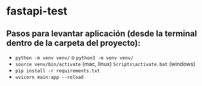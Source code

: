 # fastapi-test

## Pasos para levantar aplicación (desde la terminal dentro de la carpeta del proyecto):
* `python -m venv venv/` o `python3 -m venv venv/`
* `source venv/bin/activate` (mac, linux) `Scripts\activate.bat` (windows)
* `pip install -r requirements.txt`
* `uvicorn main:app --reload`